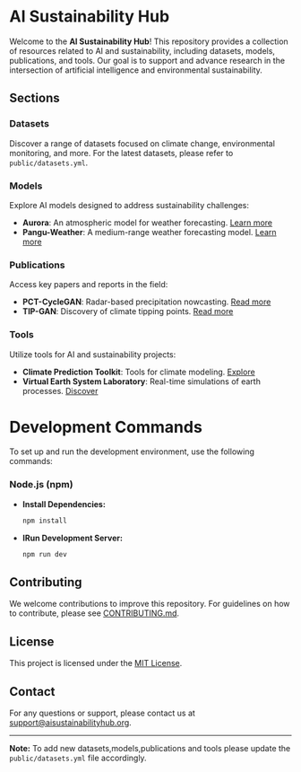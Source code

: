 # AI Sustainability Hub

Welcome to the **AI Sustainability Hub**! This repository provides a collection of resources related to AI and sustainability, including datasets, models, publications, and tools. Our goal is to support and advance research in the intersection of artificial intelligence and environmental sustainability.

## Sections

### Datasets
Discover a range of datasets focused on climate change, environmental monitoring, and more. For the latest datasets, please refer to `public/datasets.yml`. 

### Models
Explore AI models designed to address sustainability challenges:
- **Aurora**: An atmospheric model for weather forecasting. [Learn more](https://www.microsoft.com/en-us/research/publication/aurora-a-foundation-model-of-the-atmosphere/)
- **Pangu-Weather**: A medium-range weather forecasting model. [Learn more](https://www.nature.com/articles/s41586-023-06185-3)

### Publications
Access key papers and reports in the field:
- **PCT-CycleGAN**: Radar-based precipitation nowcasting. [Read more](https://dl.acm.org/doi/abs/10.1145/3583780.3615006)
- **TIP-GAN**: Discovery of climate tipping points. [Read more](https://arxiv.org/abs/2302.10274)

### Tools
Utilize tools for AI and sustainability projects:
- **Climate Prediction Toolkit**: Tools for climate modeling. [Explore](https://www.climateprediction.net/)
- **Virtual Earth System Laboratory**: Real-time simulations of earth processes. [Discover](https://sealevel.nasa.gov/data_tools/2/)

# Development Commands

To set up and run the development environment, use the following commands:

### Node.js (npm)

- **Install Dependencies:**
  ```bash
  npm install
  ```
- **IRun Development Server:**
  ```bash
  npm run dev
  ```

## Contributing
We welcome contributions to improve this repository. For guidelines on how to contribute, please see [CONTRIBUTING.md](CONTRIBUTING.md).


## License
This project is licensed under the [MIT License](LICENSE).

## Contact
For any questions or support, please contact us at [support@aisustainabilityhub.org](mailto:sheeba@us.ibm.com).

---

**Note:** To add new datasets,models,publications and tools please update the `public/datasets.yml` file accordingly.

